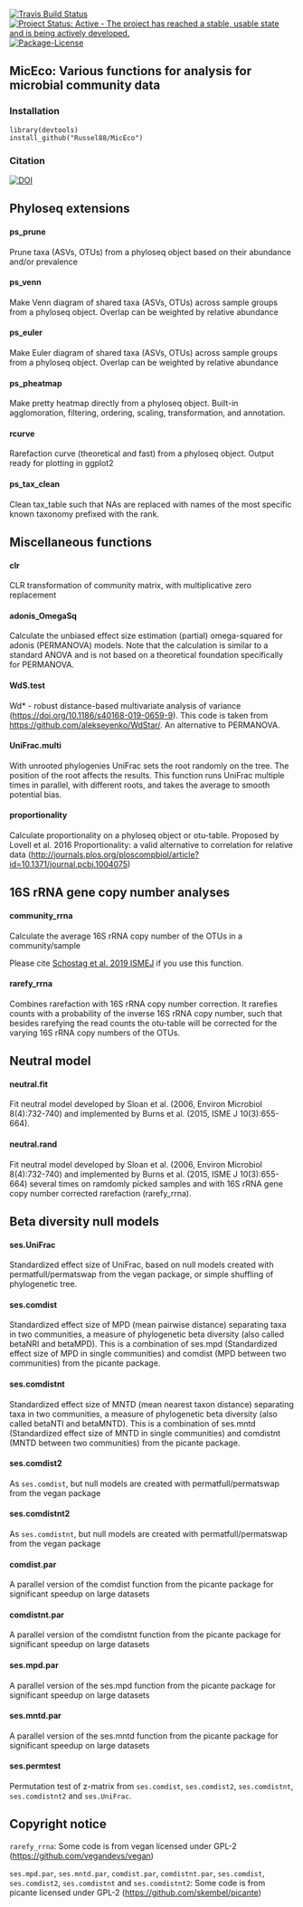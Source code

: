 [![Travis Build
Status](https://travis-ci.org/Russel88/MicEco.svg)](https://travis-ci.org/Russel88/MicEco)
[![Project Status: Active - The project has reached a stable, usable state and is being actively developed.](http://www.repostatus.org/badges/latest/active.svg)](http://www.repostatus.org/#active)
[![Package-License](http://img.shields.io/badge/license-GPL--3-brightgreen.svg?style=flat)](http://www.gnu.org/licenses/gpl-3.0.html)

MicEco: Various functions for analysis for microbial community data
-------------------------------------------------------------------

### Installation

    library(devtools)
    install_github("Russel88/MicEco")

### Citation
[![DOI](https://zenodo.org/badge/83547545.svg)](https://zenodo.org/badge/latestdoi/83547545)

## Phyloseq extensions
#### ps_prune

Prune taxa (ASVs, OTUs) from a phyloseq object based on their abundance and/or prevalence

#### ps_venn

Make Venn diagram of shared taxa (ASVs, OTUs) across sample groups from a phyloseq object. Overlap can be weighted by relative abundance

#### ps_euler

Make Euler diagram of shared taxa (ASVs, OTUs) across sample groups from a phyloseq object. Overlap can be weighted by relative abundance

#### ps_pheatmap

Make pretty heatmap directly from a phyloseq object. Built-in agglomoration, filtering, ordering, scaling, transformation, and annotation.

#### rcurve

Rarefaction curve (theoretical and fast) from a phyloseq object. Output ready for plotting in ggplot2

#### ps_tax_clean

Clean tax_table such that NAs are replaced with names of the most specific known taxonomy prefixed with the rank.

## Miscellaneous functions
#### clr

CLR transformation of community matrix, with multiplicative zero replacement

#### adonis_OmegaSq

Calculate the unbiased effect size estimation (partial) omega-squared for adonis (PERMANOVA) models. Note that the calculation is similar to a standard ANOVA and is not based on a theoretical foundation specifically for PERMANOVA.

#### WdS.test

Wd* - robust distance-based multivariate analysis of variance (https://doi.org/10.1186/s40168-019-0659-9). This code is taken from https://github.com/alekseyenko/WdStar/. An alternative to PERMANOVA.

#### UniFrac.multi

With unrooted phylogenies UniFrac sets the root randomly on the tree. 
The position of the root affects the results. 
This function runs UniFrac multiple times in parallel, with different roots, and takes the average to smooth potential bias.

#### proportionality

Calculate proportionality on a phyloseq object or otu-table. Proposed by
Lovell et al. 2016 Proportionality: a valid alternative to correlation
for relative data
(<http://journals.plos.org/ploscompbiol/article?id=10.1371/journal.pcbi.1004075>)

## 16S rRNA gene copy number analyses
#### community\_rrna

Calculate the average 16S rRNA copy number of the OTUs in a
community/sample

Please cite [Schostag et al. 2019 ISMEJ](https://doi.org/10.1038/s41396-019-0351-x) if you use this function.

#### rarefy\_rrna

Combines rarefaction with 16S rRNA copy number correction. It rarefies
counts with a probability of the inverse 16S rRNA copy number, such that
besides rarefying the read counts the otu-table will be corrected for
the varying 16S rRNA copy numbers of the OTUs.

## Neutral model
#### neutral.fit

Fit neutral model developed by Sloan et al. (2006, Environ Microbiol 8(4):732-740) and implemented by Burns et al. (2015, ISME J 10(3):655-664).

#### neutral.rand

Fit neutral model developed by Sloan et al. (2006, Environ Microbiol 8(4):732-740) and implemented by Burns et al. (2015, ISME J 10(3):655-664) several times on ramdomly picked samples and with 16S rRNA gene copy number corrected rarefaction (rarefy_rrna).

## Beta diversity null models
#### ses.UniFrac

Standardized effect size of UniFrac, based on null models created with
permatfull/permatswap from the vegan package, or simple shuffling of
phylogenetic tree.

#### ses.comdist

Standardized effect size of MPD (mean pairwise distance) separating taxa
in two communities, a measure of phylogenetic beta diversity (also
called betaNRI and betaMPD). This is a combination of ses.mpd
(Standardized effect size of MPD in single communities) and comdist (MPD
between two communities) from the picante package.

#### ses.comdistnt

Standardized effect size of MNTD (mean nearest taxon distance)
separating taxa in two communities, a measure of phylogenetic beta
diversity (also called betaNTI and betaMNTD). This is a combination of
ses.mntd (Standardized effect size of MNTD in single communities) and
comdistnt (MNTD between two communities) from the picante package.

#### ses.comdist2

As `ses.comdist`, but null models are created with permatfull/permatswap
from the vegan package

#### ses.comdistnt2

As `ses.comdistnt`, but null models are created with
permatfull/permatswap from the vegan package

#### comdist.par

A parallel version of the comdist function from the picante package for significant speedup on large datasets

#### comdistnt.par

A parallel version of the comdistnt function from the picante package for significant speedup on large datasets

#### ses.mpd.par

A parallel version of the ses.mpd function from the picante package for significant speedup on large datasets

#### ses.mntd.par

A parallel version of the ses.mntd function from the picante package for significant speedup on large datasets

#### ses.permtest

Permutation test of z-matrix from `ses.comdist`, `ses.comdist2`, `ses.comdistnt`, `ses.comdistnt2` and `ses.UniFrac`.

## Copyright notice

`rarefy_rrna`: Some code is from vegan licensed under GPL-2
(<https://github.com/vegandevs/vegan>)

`ses.mpd.par`, `ses.mntd.par`, `comdist.par`, `comdistnt.par`, `ses.comdist`, `ses.comdist2`, `ses.comdistnt` and `ses.comdistnt2`: Some
code is from picante licensed under GPL-2
(<https://github.com/skembel/picante>)

